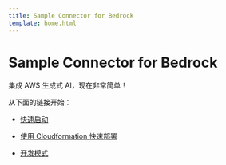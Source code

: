 ```yaml
---
title: Sample Connector for Bedrock
template: home.html
---
```


# Sample Connector for Bedrock

集成 AWS 生成式 AI，现在非常简单！

从下面的链接开始：

- [快速启动](./home/quick-start.md)

- [使用 Cloudformation 快速部署](./home/deployment.md)

- [开发模式](./user-manual/development.md)
